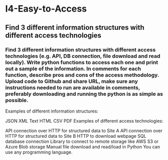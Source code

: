 # I4-Easy-to-Access
## Find 3 different information structures with different access technologies 
### Find 3 different information structures with different access technologies (e.g. API, DB connection, file download and read locally). Write python functions to access each one and print out a sample of the information. In comments for each function, describe pros and cons of the access methodology. Upload code to Github and share URL, make sure any instructions needed to run are available in comments, preferably downloading and running the python is as simple as possible. 

Examples of different information structures:

JSON
XML
Text
HTML
CSV
PDF
Examples of different access technologies:

API connection over HTTP for structured data to Site A
API connection over HTTP for structured data to Site B
HTTP to download webpage
SQL database connection
Library to connect to remote storage like AWS S3 or Azure Blob storage
Manual file download and read/load in Python
You can use any programming language.
